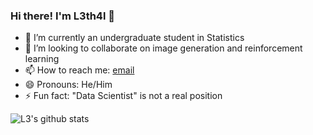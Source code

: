 ### Hi there! I'm L3th4l 👋

<!--
**l3th4l/l3th4l** is a ✨ _special_ ✨ repository because its `README.md` (this file) appears on your GitHub profile.

Here are some ideas to get you started:
- 🔭 I’m currently working on ...
- 💬 Ask me about ...
- 🤔 I’m looking for help with ...
-->

- 🌱 I’m currently an undergraduate student in Statistics
- 👯 I’m looking to collaborate on image generation and reinforcement learning
- 📫 How to reach me: [email](safalyaglobal@gmail.com)
- 😄 Pronouns: He/Him
- ⚡ Fun fact: "Data Scientist" is not a real position 

![L3's github stats](https://github-readme-stats.vercel.app/api?username=l3th4l&show_icons=true&include_all_commits=true&theme=synthwave)
<!--    
#### Featured Repositories 
[![Cancer Detection](https://github-readme-stats.vercel.app/api/pin/?username=l3th4l&repo=CancerDetection&theme=synthwave)](https://github.com/l3th4l/CancerDetection)
[![DDVAE](https://github-readme-stats.vercel.app/api/pin/?username=l3th4l&repo=DDVAE&theme=synthwave)](https://github.com/l3th4l/DDVAE)
[![emojigan](https://github-readme-stats.vercel.app/api/pin/?username=l3th4l&repo=emojigan&theme=synthwave)](https://github.com/l3th4l/emojigan)
[![SuperRes](https://github-readme-stats.vercel.app/api/pin/?username=l3th4l&repo=SuperRes&theme=synthwave)](https://github.com/l3th4l/SuperRes)
[![RL-Notebooks](https://github-readme-stats.vercel.app/api/pin/?username=l3th4l&repo=RL-Notebooks&theme=synthwave)](https://github.com/l3th4l/RL-Notebooks)
[![VAE-SRCNN](https://github-readme-stats.vercel.app/api/pin/?username=l3th4l&repo=VAE-SRCNN&theme=synthwave)](https://github.com/l3th4l/VAE-SRCNN)


-<img src="https://render.githubusercontent.com/render/math?math=e^{i \pi} = -1">
-->
